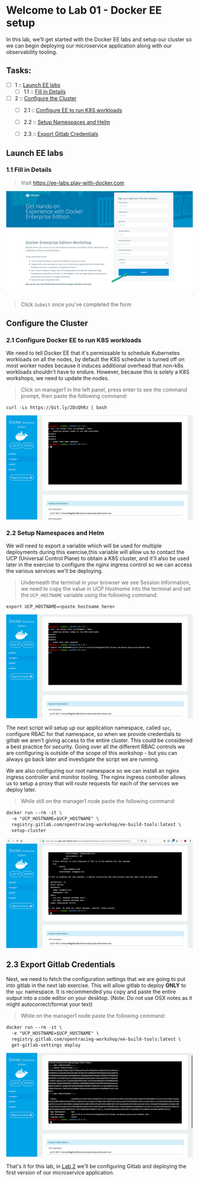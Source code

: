 Welcome to Lab 01 - Docker EE setup
===

In this lab, we'll get started with the Docker EE labs and setup our cluster so we can begin deploying our microservice application along with our observability tooling.

## Tasks:

- [ ] 1 :: [Launch EE labs](https://gitlab.com/opentracing-workshop/ee-lab-notes/tree/master/lab-01#launch-ee-labs)
  - [ ] 1.1 :: [Fill in Details](https://gitlab.com/opentracing-workshop/ee-lab-notes/tree/master/lab-01#11-fill-in-details)
- [ ] 2 :: [Configure the Cluster](https://gitlab.com/opentracing-workshop/ee-lab-notes/tree/master/lab-01#configure-the-cluster)
  - [ ] 2.1 :: [Configure EE to run K8S workloads](https://gitlab.com/opentracing-workshop/ee-lab-notes/tree/master/lab-01#21-configure-docker-ee-to-run-k8s-workloads)
  - [ ] 2.2 :: [Setup Namespaces and Helm](https://gitlab.com/opentracing-workshop/ee-lab-notes/tree/master/lab-01#22-setup-namespaces-and-helm)
  - [ ] 2.3 :: [Export Gitlab Credentials](https://gitlab.com/opentracing-workshop/ee-lab-notes/tree/master/lab-01#23-export-gitlab-credentials)


Launch EE labs
---

### 1.1 Fill in Details

> Visit https://ee-labs.play-with-docker.com

![Fill in Details](/lab-01/images/img01.png)

> Click `Submit` once you've completed the form

Configure the Cluster
---

### 2.1 Configure Docker EE to run K8S workloads

We need to tell Docker EE that it's permissable to schedule Kubernetes workloads on all the nodes, by default the K8S scheduler is turned off on most worker nodes because it induces additional overhead that non-k8s workloads shouldn't have to endure. However, because this is solely a K8S workshops, we need to update the nodes.

> Click on manager1 in the left panel, press enter to see the command prompt, then paste the following command:

```
curl -Ls https://bit.ly/2DcQhRz | bash
```

![Configure Nodes](/lab-01/images/img02a.png)

### 2.2 Setup Namespaces and Helm

We will need to export a variable which will be used for multiple deployments during this exercise,this variable will allow us to contact the UCP (Universal Control Plane) to obtain a K8S cluster, and it'll also be used later in the exercise to configure the nginx ingress control so we can access the various services we'll be deploying.

> Underneath the terminal in your browser we see Session Information, we need to copy the value in _UCP Hostname_ into the terminal and set the `UCP_HOSTNAME` variable using the following command:

```
export UCP_HOSTNAME=<paste hostname here>
```

![Export Hostname](/lab-01/images/img02b.png)

The next script will setup up our application namespace, called `spc`, configure RBAC for that namespace, so when we provide credentials to gitlab we aren't giving access to the entire cluster. This could be considered a best practice for security. Going over all the different RBAC controls we are configuring is outside of the scope of this workshop - but you can always go back later and investigate the script we are running.

We are also configuring our root namespace so we can install an nginx ingress controller and monitor tooling. The nginx ingress controller allows us to setup a proxy that will route requests for each of the services we deploy later. 

> While still on the manager1 node paste the following command:

```
docker run --rm -it \
  -e "UCP_HOSTNAME=$UCP_HOSTNAME" \
  registry.gitlab.com/opentracing-workshop/ee-build-tools:latest \
  setup-cluster
```

![Setup Cluster](/lab-01/images/img02c.png)

## 2.3 Export Gitlab Credentials

Next, we need to fetch the configuration settings that we are going to put into gitlab in the next lab exercise. This will allow gitlab to deploy **ONLY** to the `spc` namespace. It is recommended you copy and paste the entire output into a code editor on your desktop. (Note: Do not use OSX notes as it might autocorrect/format your text)

> While on the manager1 node paste the following command:

```
docker run --rm -it \
  -e "UCP_HOSTNAME=$UCP_HOSTNAME" \
  registry.gitlab.com/opentracing-workshop/ee-build-tools:latest \
  get-gitlab-settings deploy
```

![Gitlab Settings](/lab-01/images/img02d.png)

That's it for this lab, in [Lab 2](https://gitlab.com/opentracing-workshop/ee-lab-notes/tree/master/lab-02#welcome-to-lab-02-gitlab-and-repository-setup) we'll be configuring Gitlab and deploying the first version of our microservice application.